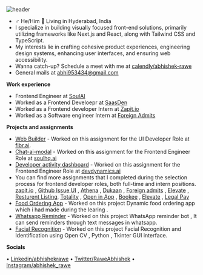 ![header](https://user-images.githubusercontent.com/65603830/189990171-e2b3421b-f13c-4911-afb0-ef62ee7dffac.png)

- ♂ He/Him 📍 Living in Hyderabad, India
- I specialize in building visually focused front-end solutions, primarily utilizing frameworks like Next.js and React, along with Tailwind CSS and TypeScript.
- My interests lie in crafting cohesive product experiences, engineering design systems, enhancing user interfaces, and ensuring web accessibility.
- Wanna catch-up? Schedule a meet with me at [calendly/abhishek-rawe](https://calendly.com/abhishek-rawe/one-on-one-with-me)
- General mails at abhi953434@gmail.com

**Work experience**

- Frontend Engineer at [SoulAI](https://soulhq.ai/)
- Worked as a Frontend Develoepr at [SaasDen](https://www.dunlin.ai/)  
- Worked as a Frontend developer Intern at [Zapit.io](https://zapit.io/)  
- Worked as a Software engineer Intern at [Foreign Admits](https://www.foreignadmits.com/)

**Projects and assignments**

- [Web Builder](https://web-builder-phi.vercel.app/) - Worked on this assignment for the UI Developer Role at [fibr.ai](https://fibr.ai/).
- [Chat-ai-modal](https://github.com/abhishekrawe/chat-ai-model) - Worked on this assignment for the Frontend Engineer Role at [soulhq.ai](https://soulhq.ai/)
- [Developer activity dashboard](https://dev-trackers.vercel.app/) - Worked on this assignment for the Frontend Engineer Role at [devdynamics.ai](https://devdynamics.ai/) 
- You can find more assignments that I completed during the selection process for frontend developer roles, both full-time and intern positions. [zapit.io](https://github.com/abhishekrawe/coinwatch) , 
[Github Issue UI](https://github.com/abhishekrawe/GitHub-Issue-UI-Page) , 
[Athena](https://github.com/abhishekrawe/athena-assignment) , 
[Dukaan](https://github.com/abhishekrawe/dukaan-assignment) , 
[Foreign admits](https://github.com/abhishekrawe/Task-Manager-app) ,
[Elevate](https://github.com/abhishekrawe/Search-filter-ecommerce) ,
[Resturent Listing](https://github.com/abhishekrawe/restaurant-listing),
[Totality](https://github.com/abhishekrawe/totalitycorp-frontend-challenge) ,
[Open in App](https://github.com/abhishekrawe/open-in-app) ,
[Bookee](https://github.com/abhishekrawe/open-in-app) ,
[Elevate](https://github.com/abhishekrawe/Search-filter-ecommerce) ,
[Legal Pay](https://github.com/abhishekrawe/legalpay)
- [Food Ordering App](https://not-an-avg-food-app.netlify.app/) - Worked on this project Dynamic food ordering app which i had made during the learing .
- [Whatsapp Reminder](https://github.com/abhishekrawe/WhatsApp-Reminder) - Worked on this project WhatsApp reminder bot , It can send reminders through text messages in whatsapp.
- [Facial Recognition](https://github.com/abhishekrawe/Facial-Recognition-Identification) - Worked on this project Facial Recognition and Identification using Open CV , Python , Tkinter GUI interface.


**Socials**

• [Linkedin/abhishekrawe](https://www.linkedin.com/in/abhishekrawe/) • [Twitter/RaweAbhishek](https://twitter.com/RaweAbhishek) • [Instagram/abhishek_rawe](https://www.instagram.com/abhishek_rawe/)  




